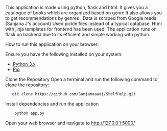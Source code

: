 This application is made using python, flask and html. 
It gives you a catalogue of books which are organized based on genre 
It also allows you to get recommendations by genres .
Data is scraped from Google reads (Sanjana J's account) 
Used pickle files instead of a typical database.
Html with jinja templates for frontend has been used.
The application runs on flask on backend due to its efficient and simple working with python. 

How to run this application on your browser:

Ensure you have the following installed on your system:
- [Python 3.x](https://www.python.org/downloads/)
- [Pip](https://pip.pypa.io/en/stable/installation/)

Clone the Repository 
   Open a terminal and run the following command to clone the repository:
  ```bash
     git clone https://github.com/Sanjanaaaaj/ShelfHelp.git
  ```
Install dependencies and run the application 
``` python
    python app.py
```
Open your web browser and navigate to http://127.0.0.1:5000/




